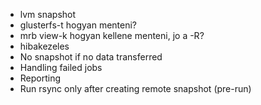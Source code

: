 - lvm snapshot
- glusterfs-t hogyan menteni?
- mrb view-k hogyan kellene menteni, jo a -R?
- hibakezeles
- No snapshot if no data transferred
- Handling failed jobs
- Reporting
- Run rsync only after creating remote snapshot (pre-run)
